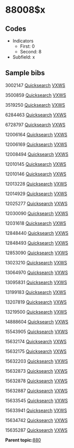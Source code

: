 # 88008$x

## Codes

-   Indicators
    -   First: 0
    -   Second: 8
-   Subfield: x

## Sample bibs

3002147 [Quicksearch](https://search.library.yale.edu/catalog/3002147) [VXWS](http://prodorbis.library.yale.edu:7014/vxws/GetHoldingsService?bibId=3002147)

3500859 [Quicksearch](https://search.library.yale.edu/catalog/3500859) [VXWS](http://prodorbis.library.yale.edu:7014/vxws/GetHoldingsService?bibId=3500859)

3519250 [Quicksearch](https://search.library.yale.edu/catalog/3519250) [VXWS](http://prodorbis.library.yale.edu:7014/vxws/GetHoldingsService?bibId=3519250)

6284463 [Quicksearch](https://search.library.yale.edu/catalog/6284463) [VXWS](http://prodorbis.library.yale.edu:7014/vxws/GetHoldingsService?bibId=6284463)

6728797 [Quicksearch](https://search.library.yale.edu/catalog/6728797) [VXWS](http://prodorbis.library.yale.edu:7014/vxws/GetHoldingsService?bibId=6728797)

12006164 [Quicksearch](https://search.library.yale.edu/catalog/12006164) [VXWS](http://prodorbis.library.yale.edu:7014/vxws/GetHoldingsService?bibId=12006164)

12006169 [Quicksearch](https://search.library.yale.edu/catalog/12006169) [VXWS](http://prodorbis.library.yale.edu:7014/vxws/GetHoldingsService?bibId=12006169)

12008494 [Quicksearch](https://search.library.yale.edu/catalog/12008494) [VXWS](http://prodorbis.library.yale.edu:7014/vxws/GetHoldingsService?bibId=12008494)

12010145 [Quicksearch](https://search.library.yale.edu/catalog/12010145) [VXWS](http://prodorbis.library.yale.edu:7014/vxws/GetHoldingsService?bibId=12010145)

12010146 [Quicksearch](https://search.library.yale.edu/catalog/12010146) [VXWS](http://prodorbis.library.yale.edu:7014/vxws/GetHoldingsService?bibId=12010146)

12013228 [Quicksearch](https://search.library.yale.edu/catalog/12013228) [VXWS](http://prodorbis.library.yale.edu:7014/vxws/GetHoldingsService?bibId=12013228)

12014929 [Quicksearch](https://search.library.yale.edu/catalog/12014929) [VXWS](http://prodorbis.library.yale.edu:7014/vxws/GetHoldingsService?bibId=12014929)

12025277 [Quicksearch](https://search.library.yale.edu/catalog/12025277) [VXWS](http://prodorbis.library.yale.edu:7014/vxws/GetHoldingsService?bibId=12025277)

12030090 [Quicksearch](https://search.library.yale.edu/catalog/12030090) [VXWS](http://prodorbis.library.yale.edu:7014/vxws/GetHoldingsService?bibId=12030090)

12031618 [Quicksearch](https://search.library.yale.edu/catalog/12031618) [VXWS](http://prodorbis.library.yale.edu:7014/vxws/GetHoldingsService?bibId=12031618)

12848440 [Quicksearch](https://search.library.yale.edu/catalog/12848440) [VXWS](http://prodorbis.library.yale.edu:7014/vxws/GetHoldingsService?bibId=12848440)

12848493 [Quicksearch](https://search.library.yale.edu/catalog/12848493) [VXWS](http://prodorbis.library.yale.edu:7014/vxws/GetHoldingsService?bibId=12848493)

12853090 [Quicksearch](https://search.library.yale.edu/catalog/12853090) [VXWS](http://prodorbis.library.yale.edu:7014/vxws/GetHoldingsService?bibId=12853090)

13023210 [Quicksearch](https://search.library.yale.edu/catalog/13023210) [VXWS](http://prodorbis.library.yale.edu:7014/vxws/GetHoldingsService?bibId=13023210)

13064970 [Quicksearch](https://search.library.yale.edu/catalog/13064970) [VXWS](http://prodorbis.library.yale.edu:7014/vxws/GetHoldingsService?bibId=13064970)

13095831 [Quicksearch](https://search.library.yale.edu/catalog/13095831) [VXWS](http://prodorbis.library.yale.edu:7014/vxws/GetHoldingsService?bibId=13095831)

13199183 [Quicksearch](https://search.library.yale.edu/catalog/13199183) [VXWS](http://prodorbis.library.yale.edu:7014/vxws/GetHoldingsService?bibId=13199183)

13207819 [Quicksearch](https://search.library.yale.edu/catalog/13207819) [VXWS](http://prodorbis.library.yale.edu:7014/vxws/GetHoldingsService?bibId=13207819)

13219500 [Quicksearch](https://search.library.yale.edu/catalog/13219500) [VXWS](http://prodorbis.library.yale.edu:7014/vxws/GetHoldingsService?bibId=13219500)

14888604 [Quicksearch](https://search.library.yale.edu/catalog/14888604) [VXWS](http://prodorbis.library.yale.edu:7014/vxws/GetHoldingsService?bibId=14888604)

15543905 [Quicksearch](https://search.library.yale.edu/catalog/15543905) [VXWS](http://prodorbis.library.yale.edu:7014/vxws/GetHoldingsService?bibId=15543905)

15632174 [Quicksearch](https://search.library.yale.edu/catalog/15632174) [VXWS](http://prodorbis.library.yale.edu:7014/vxws/GetHoldingsService?bibId=15632174)

15632175 [Quicksearch](https://search.library.yale.edu/catalog/15632175) [VXWS](http://prodorbis.library.yale.edu:7014/vxws/GetHoldingsService?bibId=15632175)

15632203 [Quicksearch](https://search.library.yale.edu/catalog/15632203) [VXWS](http://prodorbis.library.yale.edu:7014/vxws/GetHoldingsService?bibId=15632203)

15632873 [Quicksearch](https://search.library.yale.edu/catalog/15632873) [VXWS](http://prodorbis.library.yale.edu:7014/vxws/GetHoldingsService?bibId=15632873)

15632878 [Quicksearch](https://search.library.yale.edu/catalog/15632878) [VXWS](http://prodorbis.library.yale.edu:7014/vxws/GetHoldingsService?bibId=15632878)

15632887 [Quicksearch](https://search.library.yale.edu/catalog/15632887) [VXWS](http://prodorbis.library.yale.edu:7014/vxws/GetHoldingsService?bibId=15632887)

15633545 [Quicksearch](https://search.library.yale.edu/catalog/15633545) [VXWS](http://prodorbis.library.yale.edu:7014/vxws/GetHoldingsService?bibId=15633545)

15633941 [Quicksearch](https://search.library.yale.edu/catalog/15633941) [VXWS](http://prodorbis.library.yale.edu:7014/vxws/GetHoldingsService?bibId=15633941)

15634742 [Quicksearch](https://search.library.yale.edu/catalog/15634742) [VXWS](http://prodorbis.library.yale.edu:7014/vxws/GetHoldingsService?bibId=15634742)

15635287 [Quicksearch](https://search.library.yale.edu/catalog/15635287) [VXWS](http://prodorbis.library.yale.edu:7014/vxws/GetHoldingsService?bibId=15635287)

**Parent topic:**[880](../../tags/880/880.md)

